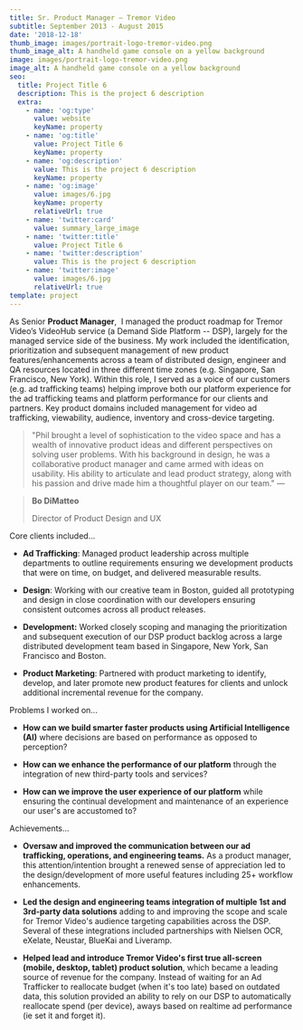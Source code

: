 ```yaml
---
title: Sr. Product Manager — Tremor Video
subtitle: September 2013 - August 2015
date: '2018-12-18'
thumb_image: images/portrait-logo-tremor-video.png
thumb_image_alt: A handheld game console on a yellow background
image: images/portrait-logo-tremor-video.png
image_alt: A handheld game console on a yellow background
seo:
  title: Project Title 6
  description: This is the project 6 description
  extra:
    - name: 'og:type'
      value: website
      keyName: property
    - name: 'og:title'
      value: Project Title 6
      keyName: property
    - name: 'og:description'
      value: This is the project 6 description
      keyName: property
    - name: 'og:image'
      value: images/6.jpg
      keyName: property
      relativeUrl: true
    - name: 'twitter:card'
      value: summary_large_image
    - name: 'twitter:title'
      value: Project Title 6
    - name: 'twitter:description'
      value: This is the project 6 description
    - name: 'twitter:image'
      value: images/6.jpg
      relativeUrl: true
template: project
---
```

As Senior **Product Manager**,  I managed the product roadmap for Tremor Video’s VideoHub service (a Demand Side Platform -- DSP), largely for the managed service side of the business. My work included the identification, prioritization and subsequent management of new product features/enhancements across a team of distributed design, engineer and QA resources located in three different time zones (e.g. Singapore, San Francisco, New York). Within this role, I served as a voice of our customers (e.g. ad trafficking teams) helping improve both our platform experience for the ad trafficking teams and platform performance for our clients and partners. Key product domains included management for video ad trafficking, viewability, audience, inventory and cross-device targeting.

> "Phil brought a level of sophistication to the video space and has a wealth of innovative product ideas and different perspectives on solving user problems. With his background in design, he was a collaborative product manager and came armed with ideas on usability. His ability to articulate and lead product strategy, along with his passion and drive made him a thoughtful player on our team." —

> **Bo DiMatteo**
>
> Director of Product Design and UX

Core clients included...

*   **Ad Trafficking**: Managed product leadership across multiple departments to outline requirements ensuring we development products that were on time, on budget, and delivered measurable results.

<!---->

*   **Design**: Working with our creative team in Boston, guided all prototyping and design in close coordination with our developers ensuring consistent outcomes across all product releases.

<!---->

*   **Development:** Worked closely scoping and managing the prioritization and subsequent execution of our DSP product backlog across a large distributed development team based in Singapore, New York, San Francisco and Boston.

<!---->

*   **Product Marketing**:  Partnered with product marketing to identify, develop, and later promote new product features for clients and unlock additional incremental revenue for the company.

Problems I worked on...

*   **How can we build smarter faster products using Artificial Intelligence (AI)** where decisions are based on performance as opposed to perception?

*   **How can we enhance the performance of our platform** through the integration of new third-party tools and services?

*   **How can we improve the user experience of our platform** while ensuring the continual development and maintenance of an experience our user's are accustomed to?

Achievements...

*   **Oversaw and improved the communication between our ad trafficking, operations, and engineering teams.** As a product manager, this attention/intention brought a renewed sense of appreciation led to the design/development of more useful features including 25+ workflow enhancements.

<!---->

*   **Led the design and engineering teams integration of multiple 1st and 3rd-party data solutions** adding to and improving the scope and scale for Tremor Video's audience targeting capabilities across the DSP. Several of these integrations included partnerships with Nielsen OCR, eXelate, Neustar, BlueKai and Liveramp.

<!---->

*   **Helped lead and introduce Tremor Video's first true all-screen (mobile, desktop, tablet) product solution**, which became a leading source of revenue for the company. Instead of waiting for an Ad Trafficker to reallocate budget (when it's too late) based on outdated data, this solution provided an ability to rely on our DSP to automatically reallocate spend (per device), aways based on realtime ad performance (ie set it and forget it).
